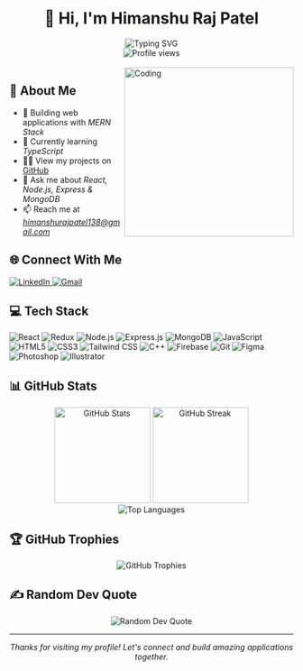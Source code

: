 # <div align="center">👋 Hi, I'm Himanshu Raj Patel</div>

<div align="center">
  <img src="https://readme-typing-svg.herokuapp.com?font=Fira+Code&weight=500&size=22&pause=1000&color=2988F7&center=true&vCenter=true&width=435&lines=MERN+Stack+Developer;Web+Development+Enthusiast;Learning+AWS" alt="Typing SVG" />
</div>

<div align="center">
  <img src="https://komarev.com/ghpvc/?username=rajhimanshupatel&style=flat-square&color=blue" alt="Profile views"/>
</div>

<br/>

<img align="right" alt="Coding" width="300" src="https://cdn.dribbble.com/users/1162077/screenshots/3848914/programmer.gif">

## 💫 About Me
- 🔭 Building web applications with *MERN Stack*
- 🌱 Currently learning *TypeScript*
- 👨‍💻 View my projects on [GitHub](https://github.com/rajhimanshupatel)
- 💬 Ask me about *React, Node.js, Express & MongoDB*
- 📫 Reach me at *himanshurajpatel138@gmail.com*

## 🌐 Connect With Me
<div align="left">
  <a href="https://www.linkedin.com/in/himanshu-raj-patel-2896a7207/" target="_blank">
    <img style={{z-index: "10"}} src="https://img.shields.io/badge/LinkedIn-0077B5?style=for-the-badge&logo=linkedin&logoColor=white" alt="LinkedIn"/>
  </a>
  <a href="mailto:himanshurajpatel138@gmail.com" target="_blank">
    <img src="https://img.shields.io/badge/Gmail-D14836?style=for-the-badge&logo=gmail&logoColor=white" alt="Gmail"/>
  </a>
</div>

## 💻 Tech Stack
<div align="left">
  <img src="https://img.shields.io/badge/React-20232A?style=for-the-badge&logo=react&logoColor=61DAFB" alt="React"/>
  <img src="https://img.shields.io/badge/Redux-593D88?style=for-the-badge&logo=redux&logoColor=white" alt="Redux"/>
  <img src="https://img.shields.io/badge/Node.js-339933?style=for-the-badge&logo=nodedotjs&logoColor=white" alt="Node.js"/>
  <img src="https://img.shields.io/badge/Express.js-000000?style=for-the-badge&logo=express&logoColor=white" alt="Express.js"/>
  <img src="https://img.shields.io/badge/MongoDB-4EA94B?style=for-the-badge&logo=mongodb&logoColor=white" alt="MongoDB"/>
  <img src="https://img.shields.io/badge/JavaScript-F7DF1E?style=for-the-badge&logo=javascript&logoColor=black" alt="JavaScript"/>
  <img src="https://img.shields.io/badge/HTML5-E34F26?style=for-the-badge&logo=html5&logoColor=white" alt="HTML5"/>
  <img src="https://img.shields.io/badge/CSS3-1572B6?style=for-the-badge&logo=css3&logoColor=white" alt="CSS3"/>
  <img src="https://img.shields.io/badge/Tailwind_CSS-38B2AC?style=for-the-badge&logo=tailwind-css&logoColor=white" alt="Tailwind CSS"/>
  <img src="https://img.shields.io/badge/C%2B%2B-00599C?style=for-the-badge&logo=c%2B%2B&logoColor=white" alt="C++"/>
  <img src="https://img.shields.io/badge/Firebase-FFCA28?style=for-the-badge&logo=firebase&logoColor=black" alt="Firebase"/>
  <img src="https://img.shields.io/badge/Git-F05032?style=for-the-badge&logo=git&logoColor=white" alt="Git"/>
  <img src="https://img.shields.io/badge/Figma-F24E1E?style=for-the-badge&logo=figma&logoColor=white" alt="Figma"/>
  <img src="https://img.shields.io/badge/Adobe_Photoshop-31A8FF?style=for-the-badge&logo=adobe-photoshop&logoColor=white" alt="Photoshop"/>
  <img src="https://img.shields.io/badge/Adobe_Illustrator-FF9A00?style=for-the-badge&logo=adobe-illustrator&logoColor=white" alt="Illustrator"/>
</div>

## 📊 GitHub Stats
<div align="center">
  <img src="https://github-readme-stats.vercel.app/api?username=rajhimanshupatel&theme=react&hide_border=true&include_all_commits=false&count_private=true" alt="GitHub Stats" height="170"/>
  <img src="https://github-readme-streak-stats.herokuapp.com/?user=rajhimanshupatel&theme=react&hide_border=true" alt="GitHub Streak" height="170"/>
</div>

<div align="center">
  <img src="https://github-readme-stats.vercel.app/api/top-langs/?username=rajhimanshupatel&theme=react&hide_border=true&include_all_commits=false&count_private=true&layout=compact" alt="Top Languages"/>
</div>

## 🏆 GitHub Trophies
<div align="center">
  <img src="https://github-profile-trophy.vercel.app/?username=rajhimanshupatel&theme=nord&no-frame=true&no-bg=false&margin-w=4" alt="GitHub Trophies"/>
</div>

## ✍ Random Dev Quote
<div align="center">
  <img src="https://quotes-github-readme.vercel.app/api?type=horizontal&theme=radical" alt="Random Dev Quote"/>
</div>

---

<div align="center">
  <em>Thanks for visiting my profile! Let's connect and build amazing applications together.</em>
</div>
